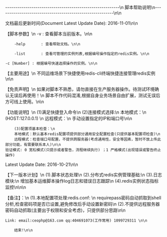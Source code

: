 ---------------------------------------------------------\n
   脚本帮助说明\n---------------------------------------------------------\n\n

 文档最后更新时间(Document Latest Update Date): 2016-11-01\n\n

【脚本参数】\n
        -v      	: 查看脚本当前版本。\n\n

        -help   	: 查看帮助文档。\n\n

        -list   	: 查看可管理的实例列表,根据编号操作指定的redis实例。\n\n
	
	-c [Number]	: 根据编号快速选择操作的实例。\n\n

        
【主要用途】\n
        不同运维场景下快捷使用redis-cli终端快捷连接管理redis实例\n\n

 【免责声明】\n
        如果对脚本不熟悉，请勿直接在生产服务器操作。待测试环境确认无误后再使用！\n
        脚本不作代码混淆,根据自身业务场景自由扩展，测试无误后方可线上使用。\n\n

 【功能说明】\n
        (1)满足快捷登入命令\n
        (2)连接模式选择:\n
        本地模式：\n
        (HOST:127.0.0.1) \n
        远程模式：\n
        手动设置指定的IP和端口号\n\n

        (3)配置项基本检查：\n
        本地模式：默认基本redis配置项提供部分通用安全配置检查(只提供基本配置项检查)\n
        远程模式：检查端口号配置，不提供跨服务器(考虑通用性，安全等因素，暂时不放上传此部分功能，有需要联系本人)\n\n
	验证模式: 0 宽松模式(只提示或者警告，流程继续执行) ；1 严格模式(出现错误或警告终止操作) 

 Latest Update Date: 2016-10-21\n\n

 【下一版本计划】\n
        (1).脚本状态处理\n
        (2).分布式redis实例管理基础:\n
        (3).日志模块:\n
        	增加基本运维脚本操作log日志和错误日志跟踪\n
	(4).redis实例状态指标监控\n\n\n
 
 
 【备注】：\n
        (1).本地配置项处理:redis.conf: \n
        requirepass密码自动抓取到shell分析,检查密码项是否已设置,避免修改后手动设置新密码\n
        (2).不提供远程服务器密码自动抓取(主要出于权限和安全考虑)，只提供部分思路\n\n
	
	Link: email:ceophp@163.com qq:404691073(工作常用) 1099729311 \n\n

        结束!\n\n
